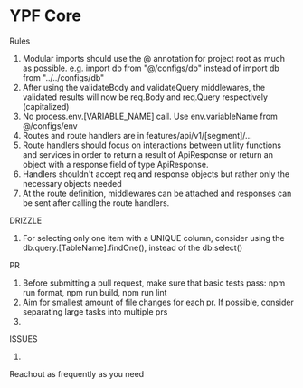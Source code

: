 # YPF Core

Rules

1. Modular imports should use the @ annotation for project root as much as possible. e.g. import db from "@/configs/db" instead of import db from "../../configs/db"
2. After using the validateBody and validateQuery middlewares, the validated results will now be req.Body and req.Query respectively (capitalized)
3. No process.env.[VARIABLE_NAME] call. Use env.variableName from @/configs/env
4. Routes and route handlers are in features/api/v1/[segment]/...
5. Route handlers should focus on interactions between utility functions and services in order to return a result of ApiResponse<T> or return an object with a response field of type ApiResponse<T>.
6. Handlers shouldn't accept req and response objects but rather only the necessary objects needed
7. At the route definition, middlewares can be attached and responses can be sent after calling the route handlers.

DRIZZLE

1. For selecting only one item with a UNIQUE column, consider using the db.query.[TableName].findOne(), instead of the db.select()

PR

1. Before submitting a pull request, make sure that basic tests pass: npm run format, npm run build, npm run lint
2. Aim for smallest amount of file changes for each pr. If possible, consider separating large tasks into multiple prs
3.

ISSUES

1.

Reachout as frequently as you need
